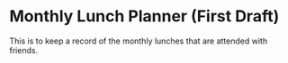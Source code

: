 ﻿# Monthly Lunch Planner (First Draft)
 
 This is to keep a record of the monthly lunches that are attended with friends. 
 
